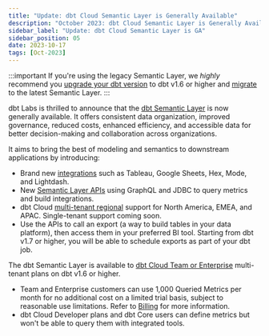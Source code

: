 ```yaml
---
title: "Update: dbt Cloud Semantic Layer is Generally Available"
description: "October 2023: dbt Cloud Semantic Layer is Generally Available for all users"
sidebar_label: "Update: dbt Cloud Semantic Layer is GA"
sidebar_position: 05
date: 2023-10-17
tags: [Oct-2023]
---
```


:::important
If you're using the legacy Semantic Layer, we _highly_ recommend you [upgrade your dbt version](/docs/dbt-versions/upgrade-core-in-cloud) to dbt v1.6 or higher and [migrate](/guides/sl-migration) to the latest Semantic Layer.
:::

dbt Labs is thrilled to announce that the [dbt Semantic Layer](/docs/use-dbt-semantic-layer/dbt-sl) is now generally available. It offers consistent data organization, improved governance, reduced costs, enhanced efficiency, and accessible data for better decision-making and collaboration across organizations.

It aims to bring the best of modeling and semantics to downstream applications by introducing:

- Brand new [integrations](/docs/use-dbt-semantic-layer/avail-sl-integrations) such as Tableau, Google Sheets, Hex, Mode, and Lightdash.
- New [Semantic Layer APIs](/docs/dbt-cloud-apis/sl-api-overview) using GraphQL and JDBC to query metrics and build integrations.
- dbt Cloud [multi-tenant regional](/docs/cloud/about-cloud/access-regions-ip-addresses) support for North America, EMEA, and APAC. Single-tenant support coming soon.
- Use the APIs to call an export (a way to build tables in your data platform), then access them in your preferred BI tool.  Starting from dbt v1.7 or higher, you will be able to schedule exports as part of your dbt job.

<Lightbox src="/img/docs/dbt-cloud/semantic-layer/sl-architecture.jpg" width="80%" title="Use the universal dbt Semantic Layer to define and queried metrics in integration tools."/>

The dbt Semantic Layer is available to [dbt Cloud Team or Enterprise](https://www.getdbt.com/) multi-tenant plans on dbt v1.6 or higher. 
- Team and Enterprise customers can use 1,000 Queried Metrics per month for no additional cost on a limited trial basis, subject to reasonable use limitations. Refer to [Billing](/docs/cloud/billing#what-counts-as-a-queried-metric) for more information.
- dbt Cloud Developer plans and dbt Core users can define metrics but won't be able to query them with integrated tools.

